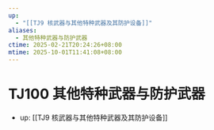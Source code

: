```yaml
---
up:
  - "[[TJ9 核武器与其他特种武器及其防护设备]]"
aliases:
  - 其他特种武器与防护武器
ctime: 2025-02-21T20:24:26+08:00
mtime: 2025-10-01T11:41:08+08:00
---
```


# TJ100 其他特种武器与防护武器

- up: [[TJ9 核武器与其他特种武器及其防护设备]]
